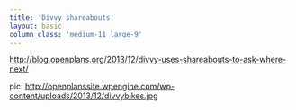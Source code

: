 ```yaml
---
title: 'Divvy shareabouts'
layout: basic
column_class: 'medium-11 large-9'
---
```


http://blog.openplans.org/2013/12/divvy-uses-shareabouts-to-ask-where-next/

pic: http://openplanssite.wpengine.com/wp-content/uploads/2013/12/divvybikes.jpg